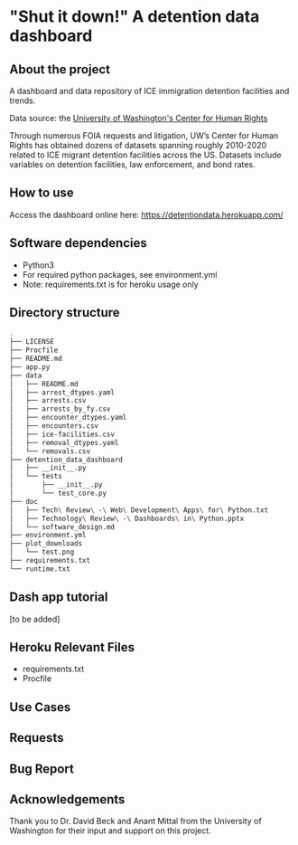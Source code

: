 # "Shut it down!" A detention data dashboard

## About the project

A dashboard and data repository of ICE immigration detention facilities and trends.

Data source: the [University of Washington's Center for Human Rights](https://jsis.washington.edu/humanrights/)

Through numerous FOIA requests and litigation, UW’s Center for Human Rights has obtained dozens of
datasets spanning roughly 2010-2020 related to ICE migrant detention facilities across the US. 
Datasets include variables on detention facilities, law enforcement, and bond rates.

## How to use

Access the dashboard online here: https://detentiondata.herokuapp.com/

## Software dependencies

- Python3
- For required python packages, see environment.yml
- Note: requirements.txt is for heroku usage only

## Directory structure

```bash
.
├── LICENSE
├── Procfile
├── README.md
├── app.py
├── data
│   ├── README.md
│   ├── arrest_dtypes.yaml
│   ├── arrests.csv
│   ├── arrests_by_fy.csv
│   ├── encounter_dtypes.yaml
│   ├── encounters.csv
│   ├── ice-facilities.csv
│   ├── removal_dtypes.yaml
│   └── removals.csv
├── detention_data_dashboard
│   ├── __init__.py
│   └── tests
│       ├── __init__.py
│       └── test_core.py
├── doc
│   ├── Tech\ Review\ -\ Web\ Development\ Apps\ for\ Python.txt
│   ├── Technology\ Review\ -\ Dashboards\ in\ Python.pptx
│   └── software_design.md
├── environment.yml
├── plot_downloads
│   └── test.png
├── requirements.txt
└── runtime.txt
```



## Dash app tutorial

[to be added]

## Heroku Relevant Files
- requirements.txt
- Procfile

## Use Cases

## Requests

## Bug Report

## Acknowledgements
Thank you to Dr. David Beck and Anant Mittal from the University of Washington for their input and support on this project.
